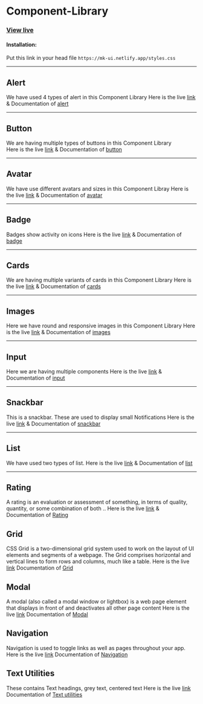 # Component-Library
 
 ### [View live](https://mk-ui.netlify.app/styles.css)
 
#### Installation:
Put this link in your head file
`https://mk-ui.netlify.app/styles.css`

______________

## Alert
We have used 4 types of alert in this Component Library
Here is the live [link](https://mk-ui.netlify.app/docs/components/alert/alert.html) &
Documentation of [alert](https://github.com/Muzammil-khan710/Component-Library/tree/dev/docs/components/alert)

______________


## Button
We are having multiple types of buttons in this Component Library    
Here is the live [link](https://mk-ui.netlify.app/docs/components/button/button.html) &
Documentation of [button](https://github.com/Muzammil-khan710/Component-Library/tree/dev/docs/components/button)

______________

## Avatar
We have use different avatars and sizes in this Component Libray
Here is the live [link](https://mk-ui.netlify.app/docs/components/avatar/avatar.html) &
Documentation of [avatar](https://github.com/Muzammil-khan710/Component-Library/tree/dev/docs/components/avatar)

______________

## Badge
Badges show activity on icons 
Here is the live [link](https://mk-ui.netlify.app/docs/components/badge/badge.html) &
Documentation of [badge](https://github.com/Muzammil-khan710/Component-Library/tree/dev/docs/components/badge)

_______________

## Cards
We are having multiple variants of cards in this Component Library
Here is the live [link](https://mk-ui.netlify.app/docs/components/cards/cards.html) &
Documentation of [cards](https://github.com/Muzammil-khan710/Component-Library/tree/dev/docs/components/cards)

_______________

## Images
Here we have round and responsive images in this Component Library
Here is the live [link](https://mk-ui.netlify.app/docs/components/image/image.html) &
Documentation of [images](https://github.com/Muzammil-khan710/Component-Library/tree/dev/docs/components/image)

_______________

## Input
Here we are having multiple components
Here is the live [link](https://mk-ui.netlify.app/docs/components/input/input.html) &
Documentation of [input](https://github.com/Muzammil-khan710/Component-Library/tree/dev/docs/components/input)

_______________

## Snackbar
This is a snackbar. These are used to display small Notifications
Here is the live [link](https://mk-ui.netlify.app/docs/components/snackbar/snackbar.html) &
Documentation of [snackbar](https://github.com/Muzammil-khan710/Component-Library/tree/dev/docs/components/snackbar)

______________

## List
We have used two types of list.
Here is the live [link](https://mk-ui.netlify.app/docs/components/list/list.html) &
Documentation of [list](https://github.com/Muzammil-khan710/Component-Library/tree/dev/docs/components/list)

______________

## Rating
A rating is an evaluation or assessment of something, in terms of quality, quantity, or some combination of both ..
Here is the live [link](https://mk-ui.netlify.app/docs/components/Rating/rating.html) &
Documentation of [Rating](https://github.com/Muzammil-khan710/Component-Library/tree/dev/docs/components/Rating)


## Grid
CSS Grid is a two-dimensional grid system used to work on the layout of UI elements and segments of a webpage. The Grid comprises horizontal and vertical lines to form rows and columns, much like a table.
Here is the live [link](https://deploy-preview-15--comp-lib-tempdev.netlify.app/docs/component/grid)
Documentation of [Grid](https://github.com/Muzammil-khan710/Component-Library/tree/tempo-dev/docs/components/Grid)

## Modal
A modal (also called a modal window or lightbox) is a web page element that displays in front of and deactivates all other page content
Here is the live [link](https://deploy-preview-13--comp-lib-tempdev.netlify.app/docs/components/modal/modal)
Documentation of [Modal](https://github.com/Muzammil-khan710/Component-Library/tree/tempo-dev/docs/components/Modal)

## Navigation

Navigation is used to toggle links as well as pages throughout your app.
Here is the live [link](https://deploy-preview-14--comp-lib-tempdev.netlify.app/docs/components/navigation/navigation)
Documentation of [Navigation](https://github.com/Muzammil-khan710/Component-Library/tree/tempo-dev/docs/components/Navigation)

## Text Utilities
These contains Text headings, grey text, centered text
Here is the live [link](https://deploy-preview-12--comp-lib-tempdev.netlify.app/docs/components/text-utilities/text-utilities)
Documentation of [Text utilities](https://github.com/Muzammil-khan710/Component-Library/tree/tempo-dev/docs/components/Text-utilities)